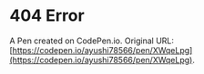 # 404 Error

A Pen created on CodePen.io. Original URL: [https://codepen.io/ayushi78566/pen/XWqeLpg](https://codepen.io/ayushi78566/pen/XWqeLpg).

